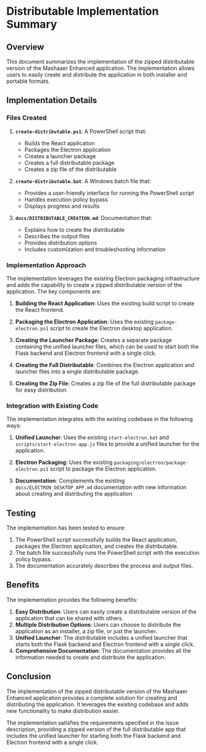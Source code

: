 # Distributable Implementation Summary

## Overview

This document summarizes the implementation of the zipped distributable version of the Mashaaer Enhanced application. The implementation allows users to easily create and distribute the application in both installer and portable formats.

## Implementation Details

### Files Created

1. **`create-distributable.ps1`**: A PowerShell script that:
   - Builds the React application
   - Packages the Electron application
   - Creates a launcher package
   - Creates a full distributable package
   - Creates a zip file of the distributable

2. **`create-distributable.bat`**: A Windows batch file that:
   - Provides a user-friendly interface for running the PowerShell script
   - Handles execution policy bypass
   - Displays progress and results

3. **`docs/DISTRIBUTABLE_CREATION.md`**: Documentation that:
   - Explains how to create the distributable
   - Describes the output files
   - Provides distribution options
   - Includes customization and troubleshooting information

### Implementation Approach

The implementation leverages the existing Electron packaging infrastructure and adds the capability to create a zipped distributable version of the application. The key components are:

1. **Building the React Application**: Uses the existing build script to create the React frontend.

2. **Packaging the Electron Application**: Uses the existing `package-electron.ps1` script to create the Electron desktop application.

3. **Creating the Launcher Package**: Creates a separate package containing the unified launcher files, which can be used to start both the Flask backend and Electron frontend with a single click.

4. **Creating the Full Distributable**: Combines the Electron application and launcher files into a single distributable package.

5. **Creating the Zip File**: Creates a zip file of the full distributable package for easy distribution.

### Integration with Existing Code

The implementation integrates with the existing codebase in the following ways:

1. **Unified Launcher**: Uses the existing `start-electron.bat` and `scripts/start-electron-app.js` files to provide a unified launcher for the application.

2. **Electron Packaging**: Uses the existing `packaging/electron/package-electron.ps1` script to package the Electron application.

3. **Documentation**: Complements the existing `docs/ELECTRON_DESKTOP_APP.md` documentation with new information about creating and distributing the application.

## Testing

The implementation has been tested to ensure:

1. The PowerShell script successfully builds the React application, packages the Electron application, and creates the distributable.
2. The batch file successfully runs the PowerShell script with the execution policy bypass.
3. The documentation accurately describes the process and output files.

## Benefits

The implementation provides the following benefits:

1. **Easy Distribution**: Users can easily create a distributable version of the application that can be shared with others.
2. **Multiple Distribution Options**: Users can choose to distribute the application as an installer, a zip file, or just the launcher.
3. **Unified Launcher**: The distributable includes a unified launcher that starts both the Flask backend and Electron frontend with a single click.
4. **Comprehensive Documentation**: The documentation provides all the information needed to create and distribute the application.

## Conclusion

The implementation of the zipped distributable version of the Mashaaer Enhanced application provides a complete solution for creating and distributing the application. It leverages the existing codebase and adds new functionality to make distribution easier.

The implementation satisfies the requirements specified in the issue description, providing a zipped version of the full distributable app that includes the unified launcher for starting both the Flask backend and Electron frontend with a single click.